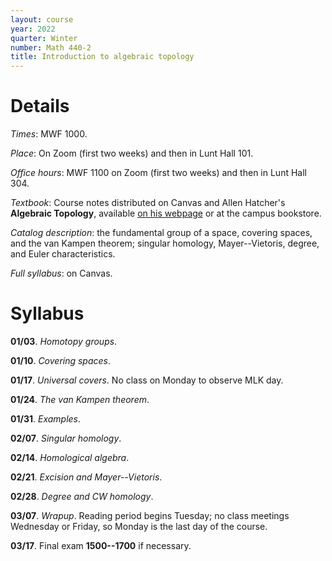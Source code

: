 ```yaml
---
layout: course
year: 2022
quarter: Winter
number: Math 440-2
title: Introduction to algebraic topology
---
```

<div style="display:none">
$
\newcommand\A{\mathrm{A}}
\newcommand\C{\mathrm{C}}
\newcommand\D{\mathrm{D}}
\newcommand\E{\mathrm{E}}
\newcommand\F{\mathrm{F}}
\newcommand\G{\mathrm{G}}
\newcommand\H{\mathrm{H}}
\newcommand\h{\mathrm{h}}
\newcommand\K{\mathrm{K}}
\newcommand\L{\mathrm{L}}
\newcommand\M{\mathrm{M}}
\newcommand\t{\mathrm{t}}
\newcommand{\bA}{\mathbf{A}}
\newcommand{\bG}{\mathbf{G}}
\newcommand{\bH}{\mathbf{H}}
\newcommand{\bT}{\mathbf{T}}
\newcommand{\bW}{\mathbf{W}}
\newcommand{\Gm}{\bG_m}
\newcommand\Ascr{\mathcal{A}}
\newcommand\Cscr{\mathcal{C}}
\newcommand\Dscr{\mathcal{D}}
\newcommand\Escr{\mathcal{E}}
\newcommand\Kscr{\mathcal{K}}
\newcommand\Lscr{\mathcal{L}}
\newcommand\Oscr{\mathcal{O}}
\newcommand\Perfscr{\mathcal{P}\mathrm{erf}}
\newcommand\Acscr{\mathcal{A}\mathrm{c}}
\newcommand\heart{\heartsuit}
\newcommand\cn{\mathrm{cn}}
\newcommand\op{\mathrm{op}}
\newcommand\gr{\mathrm{gr}}
\newcommand\Gr{\mathrm{Gr}}
\newcommand\fil{\mathrm{fil}}
\newcommand\Ho{\mathrm{Ho}}
\newcommand\dR{\mathrm{dR}}
\newcommand\HH{\mathrm{HH}}
\newcommand\HC{\mathrm{HC}}
\newcommand\HP{\mathrm{HP}}
\newcommand\TC{\mathrm{TC}}
\newcommand\TP{\mathrm{TP}}
\newcommand{\bMap}{\mathbf{Map}}
\newcommand{\End}{\mathrm{End}}
\newcommand{\Mod}{\mathrm{Mod}}
\newcommand{\coMod}{\mathrm{coMod}}
\newcommand{\Fun}{\mathrm{Fun}}
\newcommand{\bMap}{\mathbf{Map}}
\newcommand\bE{\mathbf{E}}
\newcommand\bZ{\mathbf{Z}}
\newcommand\bAM{\mathbf{AM}}
\newcommand\bLM{\mathbf{LM}}
\newcommand\Spec{\mathrm{Spec}}
\newcommand\CAlg{\mathrm{CAlg}}
\newcommand\aCAlg{\mathfrak{a}\CAlg}
\newcommand\dCAlg{\mathfrak{d}\CAlg}
$
</div>

# Details

*Times*: MWF 1000.

*Place*: On Zoom (first two weeks) and then in Lunt Hall 101.

*Office hours*: MWF 1100 on Zoom (first two weeks) and then in Lunt Hall 304.

*Textbook*: Course notes distributed on Canvas and Allen Hatcher's **Algebraic Topology**, available
[on his webpage](https://pi.math.cornell.edu/~hatcher/AT/ATpage.html) or at the
campus bookstore.

*Catalog description*: the fundamental group of a space, covering spaces, and the van Kampen theorem; singular homology, Mayer--Vietoris, degree, and Euler characteristics.

*Full syllabus*: on Canvas.

# Syllabus

**01/03**. *Homotopy groups*.

**01/10**. *Covering spaces*.

**01/17**. *Universal covers*. No class on Monday to observe MLK day.

**01/24**. *The van Kampen theorem*.

**01/31**. *Examples*.

**02/07**. *Singular homology*.

**02/14**. *Homological algebra*.

**02/21**. *Excision and Mayer--Vietoris*.

**02/28**. *Degree and CW homology*.

**03/07**. *Wrapup*. Reading period begins Tuesday; no class meetings Wednesday or
Friday, so Monday is the last day of the course.

**03/17**. Final exam **1500--1700** if necessary.
